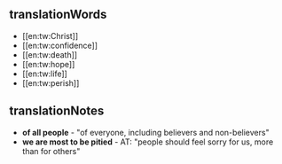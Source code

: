## translationWords

* [[en:tw:Christ]]
* [[en:tw:confidence]]
* [[en:tw:death]]
* [[en:tw:hope]]
* [[en:tw:life]]
* [[en:tw:perish]]

## translationNotes

* **of all people** - "of everyone, including believers and non-believers"
* **we are most to be pitied** - AT: "people should feel sorry for us, more than for others"
